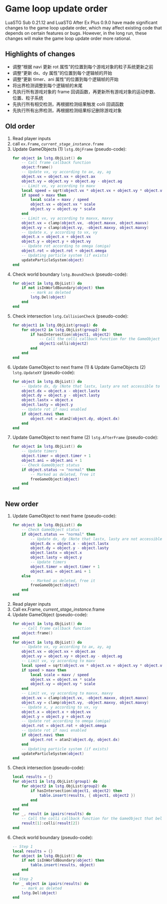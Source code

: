 # Game loop update order  

LuaSTG Sub 0.21.12 and LuaSTG After Ex Plus 0.9.0 have made significant changes to the game loop update order, which may affect existing code that depends on certain features or bugs. However, in the long run, these changes will make the game loop update order more rational.  

## Highlights of changes  

* 调整“根据 navi 更新 rot 属性”的位置到每个游戏对象的粒子系统更新之前  
* 调整“更新 dx、dy 属性”的位置到每个逻辑帧的开始  
* 调整“更新 timer、ani 属性”的位置到每个逻辑帧的开始  
* 将出界检测调整到每个逻辑帧的末尾  
* 先执行所有游戏对象的 frame 回调函数，再更新所有游戏对象的运动参数、位置、粒子系统  
* 先执行所有相交检测，再根据检测结果触发 colli 回调函数  
* 先执行所有出界检测，再根据检测结果标记删除游戏对象  

## Old order  

1. Read player inputs  
2. call `ex.Frame`, _`current_stage_instance`_`.frame`  
3. Update GameObjects (1) `lstg.ObjFrame` (pseudo-code):  
    ```lua
    for object in lstg.ObjList() do
        -- Call frame callback function
        object:frame()
        -- Update vx, vy according to ax, ay, ag
        object.vx = object.vx + object.ax
        object.vy = object.vy + object.ay - object.ag
        -- Limit vx, vy according to maxv
        local speed = sqrt(object.vx * object.vx + object.vy * object.vy)
        if speed > maxv then
            local scale = maxv / speed
            object.vx = object.vx * scale
            object.vy = object.vy * scale
        end
        -- Limit vx, vy according to maxvx, maxvy
        object.vx = clamp(object.vx, -object.maxvx, object.maxvx)
        object.vy = clamp(object.vy, -object.maxvy, object.maxvy)
        -- Update x, y according to vx, vy
        object.x = object.x + object.vx
        object.y = object.y + object.vy
        -- Update rot according to omega (omiga)
        object.rot = object.rot + object.omega
        -- Updating particle system (if exists)
        updateParticleSystem(object)
    end
    ```
4. Check world boundary `lstg.BoundCheck` (pseudo-code):  
    ```lua
    for object in lstg.ObjList() do
        if not isInWorldBoundary(object) then
            -- mark as deleted
            lstg.Del(object)
        end
    end
    ```
5. Check intersection `lstg.CollisionCheck` (pseudo-code):  
    ```lua
    for object1 in lstg.ObjList(group1) do
        for object2 in lstg.ObjList(group2) do
            if hasIntersection(object1, object2) then
                -- Call the colli callback function for the GameObject that belongs to the first group.
                object1:colli(object2)
            end
        end
    end
    ```
6. Update GameObject to next frame (1) & Update GameObjects (2) `lstg.UpdateXY` (pseudo-code):  
    ```lua
    for object in lstg.ObjList() do
        -- Update dx, dy (Note that lastx, lasty are not accessible to lua scripts)
        object.dx = object.x - object.lastx
        object.dy = object.y - object.lasty
        object.lastx = object.x
        object.lasty = object.y
        -- Update rot if navi enabled
        if object.navi then
            object.rot = atan2(object.dy, object.dx)
        end
    end
    ```
7. Update GameObject to next frame (2) `lstg.AfterFrame` (pseudo-code):  
    ```lua
    for object in lstg.ObjList() do
        -- Update timers
        object.timer = object.timer + 1
        object.ani = object.ani + 1
        -- Check GameObject status
        if object.status ~= "normal" then
            -- Marked as deleted, free it
            freeGameObject(object)
        end
    end
    ```

## New order  

1. Update GameObject to next frame (pseudo-code):  
    ```lua
    for object in lstg.ObjList() do
        -- Check GameObject status
        if object.status == "normal" then
            -- Update dx, dy (Note that lastx, lasty are not accessible to lua scripts)
            object.dx = object.x - object.lastx
            object.dy = object.y - object.lasty
            object.lastx = object.x
            object.lasty = object.y
            -- Update timers
            object.timer = object.timer + 1
            object.ani = object.ani + 1
        else
            -- Marked as deleted, free it
            freeGameObject(object)
        end
    end
    ```
2. Read player inputs    
3. Call ex.Frame, _current_stage_instance_.frame  
4. Update GameObject (pseudo-code):  
    ```lua
    for object in lstg.ObjList() do
        -- Call frame callback function
        object:frame()
    end
    for object in lstg.ObjList() do
        -- Update vx, vy according to ax, ay, ag
        object.vx = object.vx + object.ax
        object.vy = object.vy + object.ay - object.ag
        -- Limit vx, vy according to maxv
        local speed = sqrt(object.vx * object.vx + object.vy * object.vy)
        if speed > maxv then
            local scale = maxv / speed
            object.vx = object.vx * scale
            object.vy = object.vy * scale
        end
        -- Limit vx, vy according to maxvx, maxvy
        object.vx = clamp(object.vx, -object.maxvx, object.maxvx)
        object.vy = clamp(object.vy, -object.maxvy, object.maxvy)
        -- Update x, y according to vx, vy
        object.x = object.x + object.vx
        object.y = object.y + object.vy
        -- Update rot according to omega (omiga)
        object.rot = object.rot + object.omega
        -- Update rot if navi enabled
        if object.navi then
            object.rot = atan2(object.dy, object.dx)
        end
        -- Updating particle system (if exists)
        updateParticleSystem(object)
    end
    ```
5. Check intersection (pseudo-code):  
    ```lua
    local results = {}
    for object1 in lstg.ObjList(group1) do
        for object2 in lstg.ObjList(group2) do
            if hasIntersection(object1, object2) then
                table.insert(results, { object1, object2 })
            end
        end
    end
    for _, result in ipairs(results) do
        -- Call the colli callback function for the GameObject that belongs to the first group.
        result[1]:colli(result[2])
    end
    ```
6. Check world boundary (pseudo-code):  
    ```lua
    -- Step 1
    local results = {}
    for object in lstg.ObjList() do
        if not isInWorldBoundary(object) then
            table.insert(results, object)
        end
    end
    -- Step 2
    for _ object in ipairs(results) do
        -- mark as deleted
        lstg.Del(object)
    end
    ```
